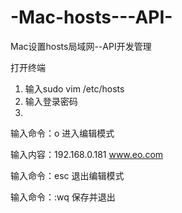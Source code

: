 # -Mac-hosts---API-
 Mac设置hosts局域网--API开发管理
 
 
打开终端
1. 输入sudo vim /etc/hosts 
2. 输入登录密码
3.
输入命令：o 进入编辑模式 

输入内容：192.168.0.181 www.eo.com

输入命令：esc 退出编辑模式

输入命令：:wq 保存并退出
